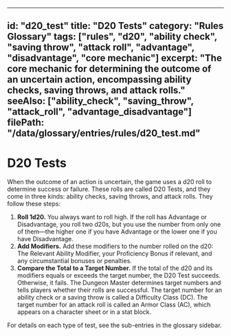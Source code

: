 
---
id: "d20_test"
title: "D20 Tests"
category: "Rules Glossary"
tags: ["rules", "d20", "ability check", "saving throw", "attack roll", "advantage", "disadvantage", "core mechanic"]
excerpt: "The core mechanic for determining the outcome of an uncertain action, encompassing ability checks, saving throws, and attack rolls."
seeAlso: ["ability_check", "saving_throw", "attack_roll", "advantage_disadvantage"]
filePath: "/data/glossary/entries/rules/d20_test.md"
---
# D20 Tests

When the outcome of an action is uncertain, the game uses a d20 roll to determine success or failure. These rolls are called D20 Tests, and they come in three kinds: ability checks, saving throws, and attack rolls. They follow these steps:

1.  **Roll 1d20.** You always want to roll high. If the roll has Advantage or Disadvantage, you roll two d20s, but you use the number from only one of them—the higher one if you have Advantage or the lower one if you have Disadvantage.
2.  **Add Modifiers.** Add these modifiers to the number rolled on the d20: The Relevant Ability Modifier, your Proficiency Bonus if relevant, and any circumstantial bonuses or penalties.
3.  **Compare the Total to a Target Number.** If the total of the d20 and its modifiers equals or exceeds the target number, the D20 Test succeeds. Otherwise, it fails. The Dungeon Master determines target numbers and tells players whether their rolls are successful. The target number for an ability check or a saving throw is called a Difficulty Class (DC). The target number for an attack roll is called an Armor Class (AC), which appears on a character sheet or in a stat block.

For details on each type of test, see the sub-entries in the glossary sidebar.
